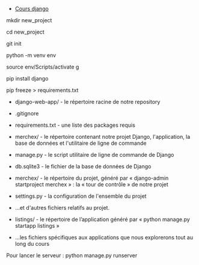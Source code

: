 * [Cours django](<https://openclassrooms.com/fr/courses/7172076-debutez-avec-le-framework-django/7514338-tirez-le-maximum-de-ce-cours>)

mkdir new_project

cd new_project

git init 

python -m venv env 

source env/Scripts/activate g

pip install django 

pip freeze > requirements.txt

* django-web-app/ - le répertoire racine de notre repository

* .gitignore

* requirements.txt - une liste des packages requis

* merchex/ - le répertoire contenant notre projet Django, l'application, la base de données et l'utilitaire de ligne de commande

* manage.py - le script utilitaire de ligne de commande de Django

* db.sqlite3 - le fichier de la base de données de Django

* merchex/ - le répertoire du projet, généré par « django-admin startproject merchex » : la « tour de contrôle » de notre projet

* settings.py - la configuration de l'ensemble du projet

* ...et d'autres fichiers relatifs au projet. 

* listings/ - le répertoire de l’application généré par « python manage.py startapp listings »

* ...les fichiers spécifiques aux applications que nous explorerons tout au long du cours


Pour lancer le serveur : python manage.py runserver